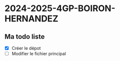 # 2024-2025-4GP-BOIRON-HERNANDEZ

## Ma todo liste

- [x] Créer le dépot
- [ ] Modifier le fichier principal
